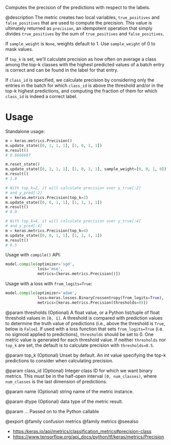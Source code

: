 Computes the precision of the predictions with respect to the labels.

@description
The metric creates two local variables, `true_positives` and
`false_positives` that are used to compute the precision. This value is
ultimately returned as `precision`, an idempotent operation that simply
divides `true_positives` by the sum of `true_positives` and
`false_positives`.

If `sample_weight` is `None`, weights default to 1.
Use `sample_weight` of 0 to mask values.

If `top_k` is set, we'll calculate precision as how often on average a class
among the top-k classes with the highest predicted values of a batch entry
is correct and can be found in the label for that entry.

If `class_id` is specified, we calculate precision by considering only the
entries in the batch for which `class_id` is above the threshold and/or in
the top-k highest predictions, and computing the fraction of them for which
`class_id` is indeed a correct label.

# Usage
Standalone usage:

```python
m = keras.metrics.Precision()
m.update_state([0, 1, 1, 1], [1, 0, 1, 1])
m.result()
# 0.6666667
```

```python
m.reset_state()
m.update_state([0, 1, 1, 1], [1, 0, 1, 1], sample_weight=[0, 0, 1, 0])
m.result()
# 1.0
```

```python
# With top_k=2, it will calculate precision over y_true[:2]
# and y_pred[:2]
m = keras.metrics.Precision(top_k=2)
m.update_state([0, 0, 1, 1], [1, 1, 1, 1])
m.result()
# 0.0
```

```python
# With top_k=4, it will calculate precision over y_true[:4]
# and y_pred[:4]
m = keras.metrics.Precision(top_k=4)
m.update_state([0, 0, 1, 1], [1, 1, 1, 1])
m.result()
# 0.5
```

Usage with `compile()` API:

```python
model.compile(optimizer='sgd',
              loss='mse',
              metrics=[keras.metrics.Precision()])
```

Usage with a loss with `from_logits=True`:

```python
model.compile(optimizer='adam',
              loss=keras.losses.BinaryCrossentropy(from_logits=True),
              metrics=[keras.metrics.Precision(thresholds=0)])
```

@param thresholds
(Optional) A float value, or a Python list/tuple of float
threshold values in `[0, 1]`. A threshold is compared with
prediction values to determine the truth value of predictions (i.e.,
above the threshold is `True`, below is `False`). If used with a
loss function that sets `from_logits=True` (i.e. no sigmoid applied
to predictions), `thresholds` should be set to 0. One metric value
is generated for each threshold value. If neither `thresholds` nor
`top_k` are set, the default is to calculate precision with
`thresholds=0.5`.

@param top_k
(Optional) Unset by default. An int value specifying the top-k
predictions to consider when calculating precision.

@param class_id
(Optional) Integer class ID for which we want binary metrics.
This must be in the half-open interval `[0, num_classes)`, where
`num_classes` is the last dimension of predictions.

@param name
(Optional) string name of the metric instance.

@param dtype
(Optional) data type of the metric result.

@param ...
Passed on to the Python callable

@export
@family confusion metrics
@family metrics
@seealso
+ <https:/keras.io/api/metrics/classification_metrics#precision-class>
+ <https://www.tensorflow.org/api_docs/python/tf/keras/metrics/Precision>
